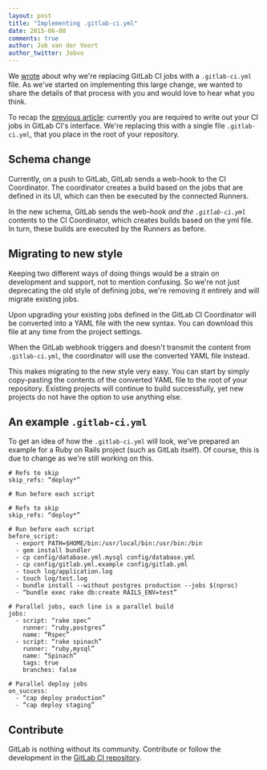 ```yaml
---
layout: post
title: "Implementing .gitlab-ci.yml"
date: 2015-06-08
comments: true
author: Job van der Voort
author_twitter: Jobvo
---
```


We [wrote] about why we're replacing GitLab CI jobs with a `.gitlab-ci.yml` file.
As we've started on implementing this large change, we wanted to share the details
of that process with you and would love to hear what you think.

<!-- more -->

To recap the [previous article]:
currently you are required to write out your CI jobs in GitLab CI's interface.
We're replacing this with a single file `.gitlab-ci.yml`, that you place in the root
of your repository.

## Schema change

Currently, on a push to GitLab, GitLab sends a web-hook to the CI Coordinator.
The coordinator creates a build based on the jobs that are defined in its UI,
which can then be executed by the connected Runners.

In the new schema, GitLab sends the web-hook _and the `.gitlab-ci.yml`_ contents
to the CI Coordinator, which creates builds based on the yml file. In turn,
these builds are executed by the Runners as before.

## Migrating to new style

Keeping two different ways of doing things would be a strain on development and
support, not to mention confusing. So we're not just deprecating the old style
of defining jobs, we're removing it entirely and will migrate existing jobs.

Upon upgrading your existing jobs defined in the GitLab CI Coordinator will be
converted into a YAML file with the new syntax. You can download this file at any
time from the project settings.

When the GitLab webhook triggers and doesn't transmit the content from `.gitlab-ci.yml`,
the coordinator will use the converted YAML file instead.

This makes migrating to the new style very easy. You can start by simply copy-pasting
the contents of the converted YAML file to the root of your repository. Existing projects
will continue to build successfully, yet new projects do not have the option to
use anything else.

## An example `.gitlab-ci.yml`

To get an idea of how the `.gitlab-ci.yml` will look, we've prepared an example
for a Ruby on Rails project (such as GitLab itself). Of course, this is due to
change as we're still working on this.

```
# Refs to skip
skip_refs: “deploy*”

# Run before each script

# Refs to skip
skip_refs: “deploy*”

# Run before each script
before_script:
  - export PATH=$HOME/bin:/usr/local/bin:/usr/bin:/bin
  - gem install bundler
  - cp config/database.yml.mysql config/database.yml
  - cp config/gitlab.yml.example config/gitlab.yml
  - touch log/application.log
  - touch log/test.log
  - bundle install --without postgres production --jobs $(nproc)
  - “bundle exec rake db:create RAILS_ENV=test”

# Parallel jobs, each line is a parallel build
jobs:
  - script: “rake spec”
    runner: “ruby,postgres”
    name: “Rspec”
  - script: “rake spinach”
    runner: “ruby,mysql”
    name: “Spinach”
    tags: true
    branches: false

# Parallel deploy jobs
on_success:
  - “cap deploy production”
  - “cap deploy staging”
```

## Contribute

GitLab is nothing without its community.
Contribute or follow the development in the [GitLab CI repository].

[wrote]: https://about.gitlab.com/2015/05/06/why-were-replacing-gitlab-ci-jobs-with-gitlab-ci-dot-yml/
[previous article]: https://about.gitlab.com/2015/05/06/why-were-replacing-gitlab-ci-jobs-with-gitlab-ci-dot-yml/
[GitLab CI repository]: https://gitlab.com/gitlab-org/gitlab-ci/commit/c2c9236cde807e98ff9571f8d23ac4def75eb9ba
